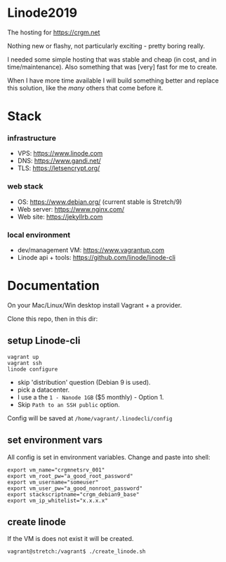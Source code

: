 # Linode2019

The hosting for https://crgm.net

Nothing new or flashy, not particularly exciting - pretty boring really.

I needed some simple hosting that was stable and cheap (in cost, and in time/maintenance). Also something that was [very] fast for me to create.

When I have more time available I will build something better and replace this solution, like the *many* others that come before it.


# Stack

### infrastructure
* VPS: https://www.linode.com
* DNS: https://www.gandi.net/
* TLS: https://letsencrypt.org/

### web stack
* OS: https://www.debian.org/ (current stable is Stretch/9)
* Web server: https://www.nginx.com/
* Web site: https://jekyllrb.com

### local environment
* dev/management VM: https://www.vagrantup.com
* Linode api + tools: https://github.com/linode/linode-cli


# Documentation

On your Mac/Linux/Win desktop install Vagrant + a provider.

Clone this repo, then in this dir:


## setup Linode-cli

```
vagrant up
vagrant ssh
linode configure
```

* skip 'distribution' question (Debian 9 is used).
* pick a datacenter.
* I use a the `1 - Nanode 1GB` ($5 monthly) - Option 1.
* Skip `Path to an SSH public` option.

Config will be saved at `/home/vagrant/.linodecli/config`


## set environment vars

All config is set in environment variables. Change and paste into shell:

```
export vm_name="crgmnetsrv_001"
export vm_root_pw="a_good_root_password"
export vm_username="someuser"
export vm_user_pw="a_good_nonroot_password"
export stackscriptname="crgm_debian9_base"
export vm_ip_whitelist="x.x.x.x"
```


## create linode

If the VM is does not exist it will be created.
```
vagrant@stretch:/vagrant$ ./create_linode.sh
```
